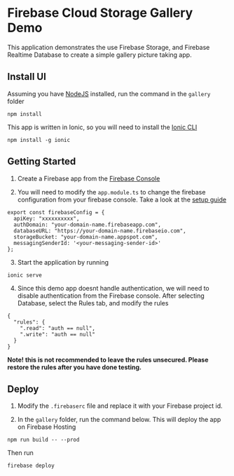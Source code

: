 # Firebase Cloud Storage Gallery Demo

This application demonstrates the use Firebase Storage, and Firebase Realtime Database to create a simple gallery picture taking app.

## Install UI
Assuming you have [NodeJS](https://nodejs.org/en/) installed, run the command in the `gallery` folder

```
npm install
```
This app is written in Ionic, so you will need to install the [Ionic CLI](https://ionicframework.com/getting-started)
```
npm install -g ionic
```



## Getting Started
1. Create a Firebase app from the [Firebase Console](console.firebase.google.com)

2. You will need to modify the `app.module.ts` to change the firebase configuration from your firebase console. Take a look at the [setup guide](https://firebase.google.com/docs/web/setup)
```
export const firebaseConfig = {
  apiKey: "xxxxxxxxxx",
  authDomain: "your-domain-name.firebaseapp.com",
  databaseURL: "https://your-domain-name.firebaseio.com",
  storageBucket: "your-domain-name.appspot.com",
  messagingSenderId: '<your-messaging-sender-id>'
};
```
3. Start the application by running
```
ionic serve
```
4. Since this demo app doesnt handle authentication, we will need to disable authentication from the Firebase console. After selecting Database, select the Rules tab, and modify the rules
```
{
  "rules": {
    ".read": "auth == null",
    ".write": "auth == null"
  }
}
```
**Note! this is not recommended to leave the rules unsecured. Please restore the rules after you have done testing.**



## Deploy
1. Modify the `.firebaserc` file and replace it with your Firebase project id.

3. In the `gallery` folder, run the command below. This will deploy the app on Firebase Hosting
```
npm run build -- --prod
```
Then run
```
firebase deploy
```
